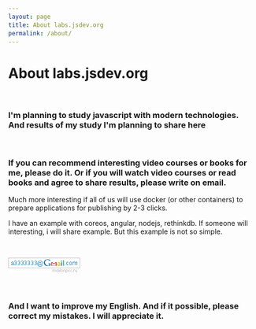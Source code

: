 ```yaml
---
layout: page
title: About labs.jsdev.org
permalink: /about/
---
```


# About labs.jsdev.org

<br/>

### I'm planning to study javascript with modern technologies. And results of my study I'm planning to share here

<br/>

### If you can recommend interesting video courses or books for me, please do it. Or if you will watch video courses or read books and agree to share results, please write on email.

Much more interesting if all of us will use docker (or other containers) to prepare applications for publishing by 2-3 clicks.

I have an example with coreos, angular, nodejs, rethinkdb. If someone will interesting, i will share example. But this example is not so simple.

<br/>

![Marley](/img/a3333333mail.gif 'Marley')

<br/>

### And I want to improve my English. And if it possible, please correct my mistakes. I will appreciate it.
